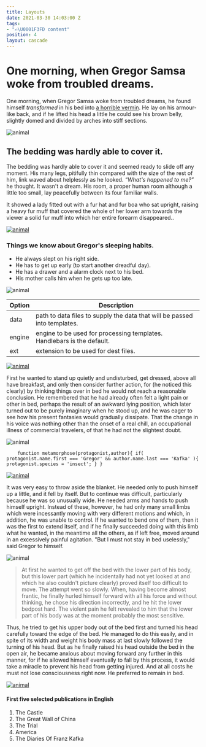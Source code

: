 ```yaml
---
title: Layouts
date: 2021-03-30 14:03:00 Z
tags:
- "✍\U0001F3FD content"
position: 4
layout: cascade
---
```


# One morning, when Gregor Samsa woke from troubled dreams.

One morning, when Gregor Samsa woke from troubled dreams, he found himself *transformed* in his bed into [a horrible vermin](http://en.wikipedia.org/wiki/Vermin "Wikipedia Vermin"). He lay on his armour-like back, and if he lifted his head a little he could see his brown belly, slightly domed and divided by arches into stiff sections.

<!-- break -->

![animal](https://placeimg.com/640/480/animals)

<!-- break -->

## The bedding was hardly able to cover it.

The bedding was hardly able to cover it and seemed ready to slide off any moment. His many legs, pitifully thin compared with the size of the rest of him, link waved about helplessly as he looked. <em>“What's happened to me?”</em> he thought. It wasn't a dream. His room, a proper human room although a little too small, lay peacefully between its four familiar walls.

It showed a lady fitted out with a fur hat and fur boa who sat upright, raising a heavy fur muff that covered the whole of her lower arm towards the viewer a solid fur muff into which her entire forearm disappeared..

<!-- break -->

[![animal](https://placeimg.com/640/480/animals)](https://en.wikipedia.org/wiki/Animal)

<!-- break -->

### Things we know about Gregor's sleeping habits.

- He always slept on his right side.
- He has to get up early (to start another dreadful day).
- He has a drawer and a alarm clock next to his bed.
- His mother calls him when he gets up too late.

<!-- break -->

![animal](https://placeimg.com/640/480/animals)

<!-- break -->

| Option | Description |
| ------ | ----------- |
| data   | path to data files to supply the data that will be passed into templates. |
| engine | engine to be used for processing templates. Handlebars is the default. |
| ext    | extension to be used for dest files. |

<!-- break -->

[![animal](https://placeimg.com/640/480/animals)](https://en.wikipedia.org/wiki/Animal)

<!-- break -->

First he wanted to stand up quietly and undisturbed, get dressed, above all have breakfast, and only then consider further action, for (he noticed this clearly) by thinking things over in bed he would not reach a reasonable conclusion. He remembered that he had already often felt a light pain or other in bed, perhaps the result of an awkward lying position, which later turned out to be purely imaginary when he stood up, and he was eager to see how his present fantasies would gradually dissipate. That the change in his voice was nothing other than the onset of a real chill, an occupational illness of commercial travelers, of that he had not the slightest doubt.

<!-- break -->

![animal](https://placeimg.com/640/480/animals)

<!-- break -->

`    function metamorphose(protagonist,author){
        if( protagonist.name.first === 'Gregor' && author.name.last === 'Kafka' ){
            protagonist.species = 'insect';
        }
    }`

<!-- break -->

[![animal](https://placeimg.com/640/480/animals)](https://en.wikipedia.org/wiki/Animal)

<!-- break -->

It was very easy to throw aside the blanket. He needed only to push himself up a little, and it fell by itself. But to continue was difficult, particularly because he was so unusually wide. He needed arms and hands to push himself upright. Instead of these, however, he had only many small limbs which were incessantly moving with very different motions and which, in addition, he was unable to control. If he wanted to bend one of them, then it was the first to extend itself, and if he finally succeeded doing with this limb what he wanted, in the meantime all the others, as if left free, moved around in an excessively painful agitation. "But I must not stay in bed uselessly," said Gregor to himself.

<!-- break -->

![animal](https://placeimg.com/640/480/animals)

<!-- break -->

> At first he wanted to get off the bed with the lower part of his body, but this lower part (which he incidentally had not yet looked at and which he also couldn't picture clearly) proved itself too difficult to move. The attempt went so slowly. When, having become almost frantic, he finally hurled himself forward with all his force and without thinking, he chose his direction incorrectly, and he hit the lower bedpost hard. The violent pain he felt revealed to him that the lower part of his body was at the moment probably the most sensitive.

Thus, he tried to get his upper body out of the bed first and turned his head carefully toward the edge of the bed. He managed to do this easily, and in spite of its width and weight his body mass at last slowly followed the turning of his head. But as he finally raised his head outside the bed in the open air, he became anxious about moving forward any further in this manner, for if he allowed himself eventually to fall by this process, it would take a miracle to prevent his head from getting injured. And at all costs he must not lose consciousness right now. He preferred to remain in bed.

<!-- break -->

[![animal](https://placeimg.com/640/480/animals)](https://en.wikipedia.org/wiki/Animal)

<!-- break -->

#### First five selected publications in English
1. The Castle
2. The Great Wall of China
3. The Trial
4. America	
5. The Diaries Of Franz Kafka